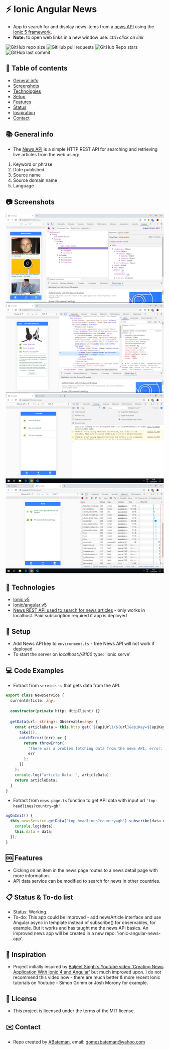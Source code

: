 # :zap: Ionic Angular News

* App to search for and display news items from a [news API](https://newsapi.org/) using the [Ionic 5 framework](https://ionicframework.com/docs).
* **Note:** to open web links in a new window use: _ctrl+click on link_

![GitHub repo size](https://img.shields.io/github/repo-size/AndrewJBateman/ionic-angular-news?style=plastic)
![GitHub pull requests](https://img.shields.io/github/issues-pr/AndrewJBateman/ionic-angular-news?style=plastic)
![GitHub Repo stars](https://img.shields.io/github/stars/AndrewJBateman/ionic-angular-news?style=plastic)
![GitHub last commit](https://img.shields.io/github/last-commit/AndrewJBateman/ionic-angular-news?style=plastic)

## :page_facing_up: Table of contents

* [General info](#general-info)
* [Screenshots](#screenshots)
* [Technologies](#technologies)
* [Setup](#setup)
* [Features](#features)
* [Status](#status)
* [Inspiration](#inspiration)
* [Contact](#contact)

## :books: General info

* The [News API](https://newsapi.org/) is a simple HTTP REST API for searching and retrieving live articles from the web using:

1. Keyword or phrase
2. Date published
3. Source name
4. Source domain name
5. Language

## :camera: Screenshots

![Ionic page](./img/news-page.png)
![Ionic page](./img/news-detail.png)
![Ionic page](./img/contact.png)
![Ionic page](./img/about.png)

## :signal_strength: Technologies

* [Ionic v5](https://ionicframework.com/)
* [Ionic/angular v5](https://www.npmjs.com/package/@ionic/angular)
* [News REST API used to search for news articles](https://newsapi.org/) - only works in localhost. Paid subscription required if app is deployed

## :floppy_disk: Setup

* Add News API key to `environment.ts` - free News API will not work if deployed
* To start the server on _localhost://8100_ type: 'ionic serve'

## :computer: Code Examples

* Extract from `service.ts` that gets data from the API.

```typescript
export class NewsService {
  currentArticle: any;

  constructor(private http: HttpClient) {}

  getData(url: string): Observable<any> {
    const articleData = this.http.get(`${apiUrl}/${url}&apiKey=${apiKey}`).pipe(
      take(1),
      catchError((err) => {
        return throwError(
          "There was a problem fetching data from the news API, error: ",
          err
        );
      })
    );
    console.log("article Data: ", articleData);
    return articleData;
  }
}
```

* Extract from `news.page.ts` function to get API data with input url `'top-headlines?country=gb'`.

```typescript
ngOnInit() {
  this.newsService.getData('top-headlines?country=gb').subscribe(data => {
    console.log(data);
    this.data = data;
  });
}
```

## :cool: Features

* Cicking on an item in the news page routes to a news detail page with more information.
* API data service can be modified to search for news in other countries.

## :clipboard: Status & To-do list

* Status: Working.
* To-do: This app could be improved - add newsArticle interface and use Angular async in template instead of subscribe() for observables, for example. But it works and has taught me the news API basics. An improved news app will be created in a new repo: 'ionic-angular-news-app'.

## :clap: Inspiration

* Project initially inspired by [Baljeet Singh´s Youtube video 'Creating News Application With Ionic 4 and Angular'](https://www.youtube.com/watch?v=NJ9C7iY9350) but much improved upon. I do not recommend this video now - there are much better & more recent Ionic tutorials on Youtube - Simon Grimm or Josh Morony for example.

## :file_folder: License

* This project is licensed under the terms of the MIT license.

## :envelope: Contact

* Repo created by [ABateman](https://github.com/AndrewJBateman), email: gomezbateman@yahoo.com
